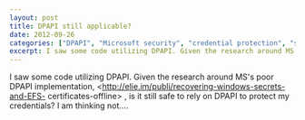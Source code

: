 ```yaml
---
layout: post
title: DPAPI still applicable?
date: 2012-09-26
categories: ["DPAPI", "Microsoft security", "credential protection", "security vulnerabilities", "encryption", "data protection", "Windows security"]
excerpt: I saw some code utilizing DPAPI. Given the research around MS's poor DPAPI implementation,
---
```

I saw some code utilizing DPAPI.  Given the research around MS's poor DPAPI
implementation, <http://elie.im/publi/recovering-windows-secrets-and-EFS-
certificates-offline> , is it still safe to rely on DPAPI to protect my
credentials?  I am thinking not....


